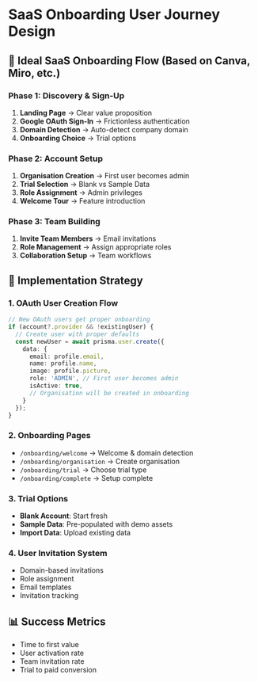 # SaaS Onboarding User Journey Design

## 🎯 Ideal SaaS Onboarding Flow (Based on Canva, Miro, etc.)

### **Phase 1: Discovery & Sign-Up**
1. **Landing Page** → Clear value proposition
2. **Google OAuth Sign-In** → Frictionless authentication
3. **Domain Detection** → Auto-detect company domain
4. **Onboarding Choice** → Trial options

### **Phase 2: Account Setup**
1. **Organisation Creation** → First user becomes admin
2. **Trial Selection** → Blank vs Sample Data
3. **Role Assignment** → Admin privileges
4. **Welcome Tour** → Feature introduction

### **Phase 3: Team Building**
1. **Invite Team Members** → Email invitations
2. **Role Management** → Assign appropriate roles
3. **Collaboration Setup** → Team workflows

## 🚀 Implementation Strategy

### **1. OAuth User Creation Flow**
```typescript
// New OAuth users get proper onboarding
if (account?.provider && !existingUser) {
  // Create user with proper defaults
  const newUser = await prisma.user.create({
    data: {
      email: profile.email,
      name: profile.name,
      image: profile.picture,
      role: 'ADMIN', // First user becomes admin
      isActive: true,
      // Organisation will be created in onboarding
    }
  });
}
```

### **2. Onboarding Pages**
- `/onboarding/welcome` → Welcome & domain detection
- `/onboarding/organisation` → Create organisation
- `/onboarding/trial` → Choose trial type
- `/onboarding/complete` → Setup complete

### **3. Trial Options**
- **Blank Account**: Start fresh
- **Sample Data**: Pre-populated with demo assets
- **Import Data**: Upload existing data

### **4. User Invitation System**
- Domain-based invitations
- Role assignment
- Email templates
- Invitation tracking

## 📊 Success Metrics
- Time to first value
- User activation rate
- Team invitation rate
- Trial to paid conversion
